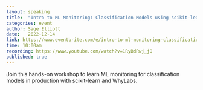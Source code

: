 ```yaml
---
layout: speaking
title:  "Intro to ML Monitoring: Classification Models using scikit-learn + WhyLabs - workshop"
categories: event
author: Sage Elliott
date:   2022-12-14
link: https://www.eventbrite.com/e/intro-to-ml-monitoring-classification-models-using-scikit-learn-whylabs-tickets-478585230307
time: 10:00am
recording: https://www.youtube.com/watch?v=1RyBdRwj_jQ
published: true
---
```


Join this hands-on workshop to learn ML monitoring for classification models in production with scikit-learn and WhyLabs.
